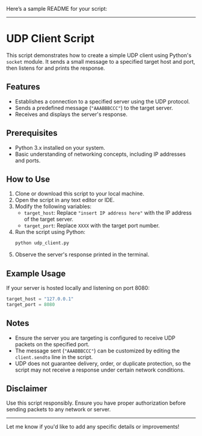 Here’s a sample README for your script:

---

# UDP Client Script

This script demonstrates how to create a simple UDP client using Python's `socket` module. It sends a small message to a specified target host and port, then listens for and prints the response.

## Features
- Establishes a connection to a specified server using the UDP protocol.
- Sends a predefined message (`"AAABBBCCC"`) to the target server.
- Receives and displays the server's response.

## Prerequisites
- Python 3.x installed on your system.
- Basic understanding of networking concepts, including IP addresses and ports.

## How to Use
1. Clone or download this script to your local machine.
2. Open the script in any text editor or IDE.
3. Modify the following variables:
   - `target_host`: Replace `"insert IP address here"` with the IP address of the target server.
   - `target_port`: Replace `XXXX` with the target port number.
4. Run the script using Python:
   ```bash
   python udp_client.py
   ```
5. Observe the server's response printed in the terminal.

## Example Usage
If your server is hosted locally and listening on port 8080:
```python
target_host = "127.0.0.1"
target_port = 8080
```

## Notes
- Ensure the server you are targeting is configured to receive UDP packets on the specified port.
- The message sent (`"AAABBBCCC"`) can be customized by editing the `client.sendto` line in the script.
- UDP does not guarantee delivery, order, or duplicate protection, so the script may not receive a response under certain network conditions.

## Disclaimer
Use this script responsibly. Ensure you have proper authorization before sending packets to any network or server.

--- 

Let me know if you'd like to add any specific details or improvements!
